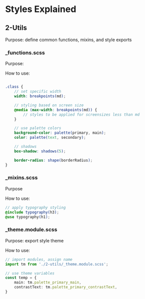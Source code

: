 # Styles Explained

## 2-Utils

Purpose: define common functions, mixins, and style exports

### _functions.scss

Purpose: 

How to use:

```scss

.class {
    // set specific width
    width: breakpoints(md);

    // styling based on screen size
    @media (max-width: breakpoints(md)) {
        // styles to be applied for screensizes less than md
    }

    // use palette colors
    background-color: palette(primary, main);
    color: palette(text, secondary);

    // shadows
    box-shadow: shadows(5);

    border-radius: shape(borderRadius);
}

```

### _mixins.scss

Purpose

How to use:

```scss
// apply typography styling
@include typography(h3);
@use typography(h1);
```

### _theme.module.scss

Purpose: export style theme

How to use:

```ts
// import modules, assign name
import tm from './2-utils/_theme.module.scss';

// use theme variables
const temp = {
    main: tm.palette_primary_main,
    contrastText: tm.palette_primary_contrastText,
}
```